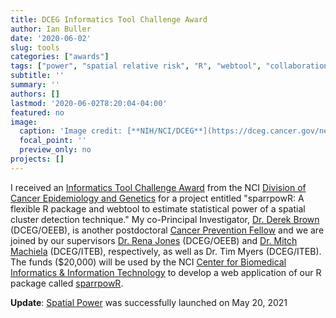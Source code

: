 ```yaml
---
title: DCEG Informatics Tool Challenge Award
author: Ian Buller
date: '2020-06-02'
slug: tools
categories: ["awards"]
tags: ["power", "spatial relative risk", "R", "webtool", "collaboration", "method development"]
subtitle: ''
summary: ''
authors: []
lastmod: '2020-06-02T8:20:04-04:00'
featured: no
image: 
  caption: 'Image credit: [**NIH/NCI/DCEG**](https://dceg.cancer.gov/news-events/news/2014/inaugural-informatics-challenge)'
  focal_point: ''
  preview_only: no
projects: []
---
```


I received an [Informatics Tool Challenge Award](https://dceg.cancer.gov/news-events/news/2020/2020-informatics-tool-challenge) from the NCI [Division of Cancer Epidemiology and Genetics](https://dceg.cancer.gov/) for a project entitled "sparrpowR: A flexible R package and webtool to estimate statistical power of a spatial cluster detection technique." My co-Principal Investigator, [Dr. Derek Brown](https://cpfp.cancer.gov/about-us/cpfp-fellow/derek-brown) (DCEG/OEEB), is another postdoctoral [Cancer Prevention Fellow](https://cpfp.cancer.gov/) and we are joined by our supervisors [Dr. Rena Jones](https://dceg.cancer.gov/about/staff-directory/jones-rena) (DCEG/OEEB) and [Dr. Mitch Machiela](https://dceg.cancer.gov/about/staff-directory/machiela-mitchell) (DCEG/ITEB), respectively, as well as Dr. Tim Myers (DCEG/ITEB). The funds ($20,000) will be used by the NCI [Center for Biomedical Informatics \& Information Technology](https://datascience.cancer.gov/) to develop a web application of our R package called [sparrpowR](https://cran.r-project.org/web/packages/sparrpowR/index.html).

**Update**: [Spatial Power](https://analysistools.cancer.gov/spatial-power) was successfully launched on May 20, 2021